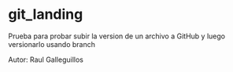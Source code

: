 # git_landing

Prueba para probar subir la version de un archivo a GitHub y luego versionarlo usando branch

Autor: Raul Galleguillos
